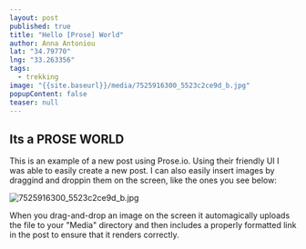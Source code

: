 ```yaml
---
layout: post
published: true
title: "Hello [Prose] World"
author: Anna Antoniou
lat: "34.79770"
lng: "33.263356"
tags: 
  - trekking
image: "{{site.baseurl}}/media/7525916300_5523c2ce9d_b.jpg"
popupContent: false
teaser: null
---
```






## Its a PROSE WORLD
 
This is an example of a new post using Prose.io. Using their friendly UI I was able to easily create a new post. I can also easily insert images by draggind and droppin them on the screen, like the ones you see below:
 
![7525916300_5523c2ce9d_b.jpg]({{site.baseurl}}/media/7525916300_5523c2ce9d_b.jpg)
 
When you drag-and-drop an image on the screen it automagically uploads the file to your "Media" directory and then includes a properly formatted link in the post to ensure that it renders correctly.
